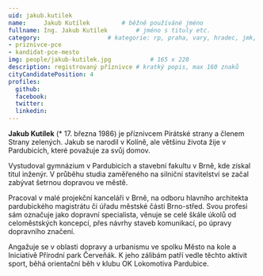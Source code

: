 ```yaml
---
uid: jakub.kutilek
name:     Jakub Kutílek   		# běžně používáné jméno
fullname: Ing. Jakub Kutílek		# jméno s tituly etc.
category:             		# kategorie: rp, praha, vary, hradec, jmk, senat
- priznivce-pce
- kandidat-pce-mesto
img: people/jakub-kutilek.jpg           # 165 x 220
description: registrovaný příznivce # kratký popis, max 160 znaků
cityCandidatePosition: 4
profiles:
  github:
  facebook:
  twitter:
  linkedin:
---
```

**Jakub Kutílek** (* 17. března 1986) je příznivcem Pirátské strany a členem Strany zelených. Jakub se narodil v Kolíně, ale většinu života žije v Pardubicích, které považuje za svůj domov.

Vystudoval gymnázium v Pardubicích a stavební fakultu v Brně, kde získal titul inženýr. V průběhu studia zaměřeného na silniční stavitelství se začal zabývat šetrnou dopravou ve městě.

Pracoval v malé projekční kanceláři v Brně, na odboru hlavního architekta pardubického magistrátu či úřadu městské části Brno-střed. Svou profesi sám označuje jako dopravní specialista, věnuje se celé škále úkolů od celoměstských koncepcí, přes návrhy staveb komunikací, po úpravy dopravního značení.

Angažuje se v oblasti dopravy a urbanismu ve spolku Město na kole a Iniciativě Přírodní park Červeňák. K jeho zálibám patří vedle těchto aktivit sport, běhá orientační běh v klubu OK Lokomotiva Pardubice.
